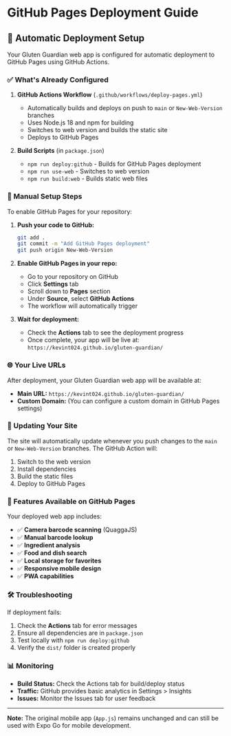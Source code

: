 # GitHub Pages Deployment Guide

## 🚀 Automatic Deployment Setup

Your Gluten Guardian web app is configured for automatic deployment to GitHub Pages using GitHub Actions.

### ✅ What's Already Configured

1. **GitHub Actions Workflow** (`.github/workflows/deploy-pages.yml`)
   - Automatically builds and deploys on push to `main` or `New-Web-Version` branches
   - Uses Node.js 18 and npm for building
   - Switches to web version and builds the static site
   - Deploys to GitHub Pages

2. **Build Scripts** (in `package.json`)
   - `npm run deploy:github` - Builds for GitHub Pages deployment
   - `npm run use-web` - Switches to web version
   - `npm run build:web` - Builds static web files

### 🔧 Manual Setup Steps

To enable GitHub Pages for your repository:

1. **Push your code to GitHub:**
   ```bash
   git add .
   git commit -m "Add GitHub Pages deployment"
   git push origin New-Web-Version
   ```

2. **Enable GitHub Pages in your repo:**
   - Go to your repository on GitHub
   - Click **Settings** tab
   - Scroll down to **Pages** section
   - Under **Source**, select **GitHub Actions**
   - The workflow will automatically trigger

3. **Wait for deployment:**
   - Check the **Actions** tab to see the deployment progress
   - Once complete, your app will be live at: `https://kevint024.github.io/gluten-guardian/`

### 🌐 Your Live URLs

After deployment, your Gluten Guardian web app will be available at:

- **Main URL:** `https://kevint024.github.io/gluten-guardian/`
- **Custom Domain:** (You can configure a custom domain in GitHub Pages settings)

### 🔄 Updating Your Site

The site will automatically update whenever you push changes to the `main` or `New-Web-Version` branches. The GitHub Action will:

1. Switch to the web version
2. Install dependencies
3. Build the static files
4. Deploy to GitHub Pages

### 📱 Features Available on GitHub Pages

Your deployed web app includes:
- ✅ **Camera barcode scanning** (QuaggaJS)
- ✅ **Manual barcode lookup**
- ✅ **Ingredient analysis**
- ✅ **Food and dish search**
- ✅ **Local storage for favorites**
- ✅ **Responsive mobile design**
- ✅ **PWA capabilities**

### 🛠️ Troubleshooting

If deployment fails:
1. Check the **Actions** tab for error messages
2. Ensure all dependencies are in `package.json`
3. Test locally with `npm run deploy:github`
4. Verify the `dist/` folder is created properly

### 📊 Monitoring

- **Build Status:** Check the Actions tab for build/deploy status
- **Traffic:** GitHub provides basic analytics in Settings > Insights
- **Issues:** Monitor the Issues tab for user feedback

---

**Note:** The original mobile app (`App.js`) remains unchanged and can still be used with Expo Go for mobile development.
